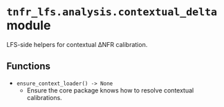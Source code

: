 # `tnfr_lfs.analysis.contextual_delta` module
LFS-side helpers for contextual ΔNFR calibration.

## Functions
- `ensure_context_loader() -> None`
  - Ensure the core package knows how to resolve contextual calibrations.

